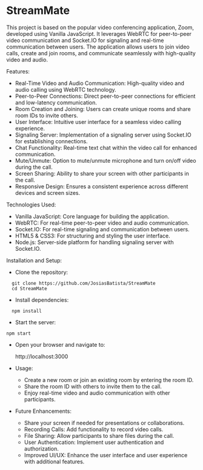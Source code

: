 # StreamMate

This project is based on the popular video conferencing application, Zoom, developed using Vanilla JavaScript. It leverages WebRTC for peer-to-peer video communication and Socket.IO for signaling and real-time communication between users. The application allows users to join video calls, create and join rooms, and communicate seamlessly with high-quality video and audio.

Features:

  - Real-Time Video and Audio Communication: High-quality video and audio calling using WebRTC technology.
  - Peer-to-Peer Connections: Direct peer-to-peer connections for efficient and low-latency communication.
  - Room Creation and Joining: Users can create unique rooms and share room IDs to invite others.
  - User Interface: Intuitive user interface for a seamless video calling experience.
  - Signaling Server: Implementation of a signaling server using Socket.IO for establishing connections.
  - Chat Functionality: Real-time text chat within the video call for enhanced communication.
  - Mute/Unmute: Option to mute/unmute microphone and turn on/off video during the call.
  - Screen Sharing: Ability to share your screen with other participants in the call.
  - Responsive Design: Ensures a consistent experience across different devices and screen sizes.

Technologies Used:

  - Vanilla JavaScript: Core language for building the application.
  - WebRTC: For real-time peer-to-peer video and audio communication.
  - Socket.IO: For real-time signaling and communication between users.
  - HTML5 & CSS3: For structuring and styling the user interface.
  - Node.js: Server-side platform for handling signaling server with Socket.IO.

Installation and Setup:

  - Clone the repository:

```
  git clone https://github.com/JosiasBatista/StreamMate
  cd StreamMate
```

  - Install dependencies:

```
  npm install
```

  - Start the server:

```
npm start
```

  - Open your browser and navigate to:

    http://localhost:3000

  - Usage:

    - Create a new room or join an existing room by entering the room ID.
    - Share the room ID with others to invite them to the call.
    - Enjoy real-time video and audio communication with other participants.

  - Future Enhancements:

    - Share your screen if needed for presentations or collaborations.
    - Recording Calls: Add functionality to record video calls.
    - File Sharing: Allow participants to share files during the call.
    - User Authentication: Implement user authentication and authorization.
    - Improved UI/UX: Enhance the user interface and user experience with additional features.